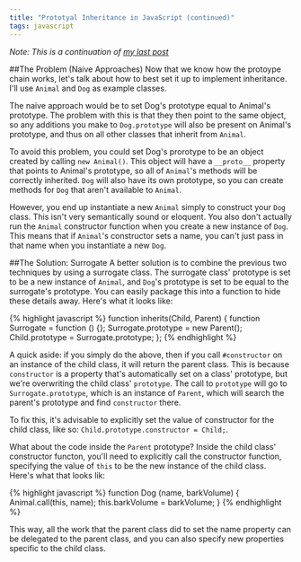 ```yaml
---
title: "Prototyal Inheritance in JavaScript (continued)"
tags: javascript
---
```


<em>Note: This is a continuation of [my last post][1]</em>

##The Problem (Naive Approaches)
Now that we know how the protoype chain works, let's talk about how to best set it up to implement inheritance. I'll use `Animal` and `Dog` as example classes.

The naive approach would be to set Dog's prototype equal to Animal's prototype. The problem with this is that they then point to the same object, so any additions you make to `Dog.prototype` will also be present on Animal's prototype, and thus on all other classes that inherit from `Animal`.

To avoid this problem, you could set Dog's prorotype to be an object created by calling `new Animal()`. This object will have a `__proto__` property that points to Animal's prototype, so all of `Animal`'s methods will be correctly inherited. `Dog` will also have its own prototype, so you can create methods for `Dog` that aren't available to `Animal`.

However, you end up instantiate a new `Animal` simply to construct your `Dog` class. This isn't very semantically sound or eloquent. You also don't actually run the `Animal` constructor function when you create a new instance of `Dog`. This means that if `Animal`'s constructor sets a name, you can't just pass in that name when you instantiate a new `Dog`.

##The Solution: Surrogate
A better solution is to combine the previous two techniques by using a surrogate class. The surrogate class' prototype is set to be a new instance of `Animal`, and `Dog`'s prototype is set to be equal to the surrogate's prototype. You can easily package this into a function to hide these details away. Here's what it looks like:

{% highlight javascript %}
function inherits(Child, Parent) {
  function Surrogate = function () {};
  Surrogate.prototype = new Parent();
  Child.prototype = Surrogate.prototype;
};
{% endhighlight %}
    
A quick aside: if you simply do the above, then if you call `#constructor` on an instance of the child class, it will return the parent class. This is because `constructor` is a property that's automatically set on a class' prototype, but we're overwriting the child class' `prototype`. The call to `prototype` will go to `Surrogate.prototype`, which is an instance of `Parent`, which will search the parent's prototype and find `constructor` there.

To fix this, it's advisable to explicitly set the value of constructor for the child class, like so: `Child.prototype.constructor = Child;`.

What about the code inside the `Parent` prototype? Inside the child class' constructor functon, you'll need to explicitly call the constructor function, specifying the value of `this` to be the new instance of the child class. Here's what that looks lik:

{% highlight javascript %}
function Dog (name, barkVolume) {
  Animal.call(this, name);
  this.barkVolume = barkVolume;
}
{% endhighlight %}
    
This way, all the work that the parent class did to set the name property can be delegated to the parent class, and you can also specify new properties specific to the child class.


[1]: http://collinksmith.tumblr.com/post/125150363209/week-5-day-5-prototypical-inheritance-in